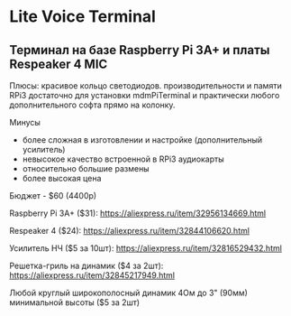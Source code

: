 # Lite Voice Terminal
## Терминал на базе Raspberry Pi 3A+ и платы Respeaker 4 MIC

Плюсы: 
  красивое кольцо светодиодов.
  производительности и памяти RPi3 достаточно для установки mdmPiTerminal и практически любого дополнительного софта прямо на колонку.

Минусы
- более сложная в изготовлении и настройке (дополнительный усилитель)
- невысокое качество встроенной в RPi3 аудиокарты
- относительно большие размены
- более высокая цена

Бюджет - $60 (4400р)

Raspberry Pi 3A+ ($31):
https://aliexpress.ru/item/32956134669.html

Respeaker 4 ($24):
https://aliexpress.ru/item/32844106620.html

Усилитель НЧ ($5 за 10шт):
https://aliexpress.ru/item/32816529432.html

Решетка-гриль на динамик ($4 за 2шт):
https://aliexpress.ru/item/32845217949.html

Любой круглый широкополосный динамик 4Ом до 3" (90мм) минимальной высоты ($5 за 2шт)
